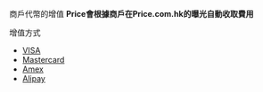 商戶代幣的增值
**Price會根據商戶在Price.com.hk的曝光自動收取費用**

增值方式
- [VISA](obsidian://open?vault=Local&file=Payment%2FCreditCard)
- [Mastercard](obsidian://open?vault=Local&file=Payment%2FCreditCard)
- [Amex](obsidian://open?vault=Local&file=Payment%2FCreditCard)
- [Alipay](obsidian://open?vault=Local&file=Payment%2FAlipay)
